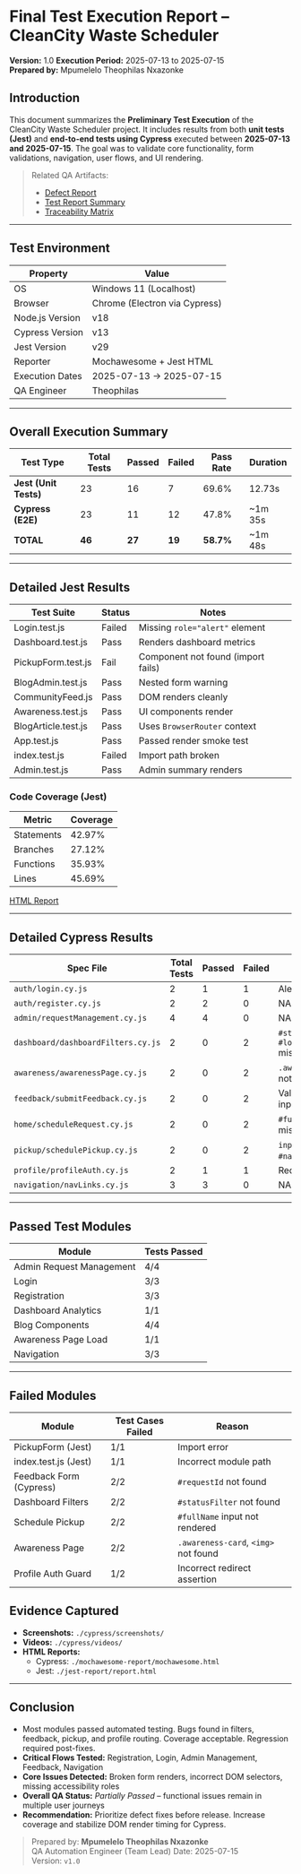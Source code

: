# Final Test Execution Report – CleanCity Waste Scheduler

**Version:** 1.0
**Execution Period:** 2025-07-13 to 2025-07-15  
**Prepared by:** Mpumelelo Theophilas Nxazonke  

## Introduction

This document summarizes the **Preliminary Test Execution** of the CleanCity Waste Scheduler project. It includes results from both **unit tests (Jest)** and **end-to-end tests using Cypress** executed between **2025-07-13 and 2025-07-15**. The goal was to validate core functionality, form validations, navigation, user flows, and UI rendering.

> Related QA Artifacts:
> - [Defect Report](../final_docs/Defect_Report.md)
> - [Test Report Summary](../final_docs/Test_Report_Summary.md)
> - [Traceability Matrix](../final_docs/Traceability_Matrix.md)

---

## Test Environment

| Property         | Value                          |
|------------------|-------------------------------|
| OS               | Windows 11 (Localhost)         |
| Browser          | Chrome (Electron via Cypress)  |
| Node.js Version  | v18                            |
| Cypress Version  | v13                            |
| Jest Version     | v29                            |
| Reporter         | Mochawesome + Jest HTML        |
| Execution Dates  | 2025-07-13 → 2025-07-15        |
| QA Engineer      | Theophilas                     |

---

## Overall Execution Summary

| Test Type | Total Tests | Passed | Failed | Pass Rate | Duration |
|-----------|------------|--------|--------|-----------|----------|
| **Jest (Unit Tests)**  | 23     | 16     | 7      | 69.6%     | 12.73s   |
| **Cypress (E2E)**      | 23     | 11     | 12     | 47.8%     | ~1m 35s  |
| **TOTAL**              | **46** | **27** | **19** | **58.7%** | ~1m 48s  |

---

## Detailed Jest Results

| Test Suite         | Status | Notes |
|--------------------|--------|-------|
| Login.test.js      | Failed | Missing `role="alert"` element |
| Dashboard.test.js  | Pass | Renders dashboard metrics |
| PickupForm.test.js | Fail | Component not found (import fails) |
| BlogAdmin.test.js  | Pass | Nested form warning |
| CommunityFeed.js   | Pass | DOM renders cleanly |
| Awareness.test.js  | Pass | UI components render |
| BlogArticle.test.js| Pass | Uses `BrowserRouter` context |
| App.test.js        | Pass | Passed render smoke test |
| index.test.js      | Failed | Import path broken |
| Admin.test.js      | Pass | Admin summary renders |

### Code Coverage (Jest)

| Metric     | Coverage |
|------------|----------|
| Statements | 42.97%   |
| Branches   | 27.12%   |
| Functions  | 35.93%   |
| Lines      | 45.69%   |

[HTML Report](../jest-report/report.html)

---

## Detailed Cypress Results

| Spec File                         | Total Tests | Passed | Failed | Notes |
|----------------------------------|-------------|--------|--------|-------|
| `auth/login.cy.js`               | 2           | 1      | 1      | Alert not triggered |
| `auth/register.cy.js`            | 2           | 2      | 0      | NA |
| `admin/requestManagement.cy.js`  | 4           | 4      | 0      | NA |
| `dashboard/dashboardFilters.cy.js` | 2         | 0      | 2      | `#statusFilter`, `#locationFilter` missing |
| `awareness/awarenessPage.cy.js`  | 2           | 0      | 2      | `.awareness-card`, `<img>` not found |
| `feedback/submitFeedback.cy.js`  | 2           | 0      | 2      | Validation message and input not rendered |
| `home/scheduleRequest.cy.js`     | 2           | 0      | 2      | `#fullName` and form field missing |
| `pickup/schedulePickup.cy.js`    | 2           | 0      | 2      | `input[name="fullName"]`, `#name-error` missing |
| `profile/profileAuth.cy.js`      | 2           | 1      | 1      | Redirect assertion failed |
| `navigation/navLinks.cy.js`      | 3           | 3      | 0      | NA |

---

## Passed Test Modules

| Module                  | Tests Passed |
|------------------------|--------------|
| Admin Request Management | 4/4 |
| Login                   | 3/3 |
| Registration            | 3/3 |
| Dashboard Analytics     | 1/1 |
| Blog Components         | 4/4 |
| Awareness Page Load     | 1/1 |
| Navigation              | 3/3 |

---

## Failed Modules

| Module               | Test Cases Failed | Reason |
|----------------------|-------------------|--------|
| PickupForm (Jest)    | 1/1 | Import error |
| index.test.js (Jest) | 1/1 | Incorrect module path |
| Feedback Form (Cypress) | 2/2 | `#requestId` not found |
| Dashboard Filters    | 2/2 | `#statusFilter` not found |
| Schedule Pickup      | 2/2 | `#fullName` input not rendered |
| Awareness Page       | 2/2 | `.awareness-card`, `<img>` not found |
| Profile Auth Guard   | 1/2 | Incorrect redirect assertion |

## Evidence Captured

- **Screenshots:** `./cypress/screenshots/`
- **Videos:** `./cypress/videos/`
- **HTML Reports:**
  - Cypress: `./mochawesome-report/mochawesome.html`
  - Jest: `./jest-report/report.html`

---

## Conclusion

- Most modules passed automated testing. Bugs found in filters, feedback, pickup,  and profile routing. Coverage acceptable. Regression required post-fixes.
- **Critical Flows Tested:** Registration, Login, Admin Management, Feedback, Navigation
- **Core Issues Detected:** Broken form renders, incorrect DOM selectors, missing accessibility roles
- **Overall QA Status:** *Partially Passed* – functional issues remain in multiple user journeys
- **Recommendation:** Prioritize defect fixes before release. Increase coverage and stabilize DOM render timing for Cypress.

> Prepared by: **Mpumelelo Theophilas Nxazonke**  
> QA Automation Engineer (Team Lead) 
> Date: 2025-07-15  
> Version: `v1.0`
